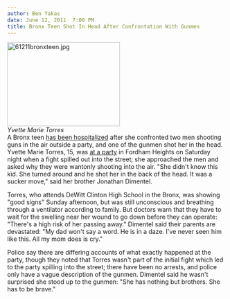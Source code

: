 ```yaml
---
author: Ben Yakas
date: June 12, 2011  7:00 PM
title: Bronx Teen Shot In Head After Confrontation With Gunmen
---
```


<p><span class="mt-enclosure mt-enclosure-image" style="display: inline;"> </span></p><div class="image-left" style=" width:260px; "> <img alt="61211bronxteen.jpg" src="https://web.archive.org/web/20110615051750im_/http://gothamist.com/attachments/byakas/61211bronxteen.jpg" width="260" height="194"> <br> <i>Yvette Marie Torres</i></div> A Bronx teen <a href="https://web.archive.org/web/20110615051750/http://www.nydailynews.com/news/ny_crime/2011/06/12/2011-06-12_teen_girl_shot_in_the_head_after_challenging_gunmen_for_shooting_in_the_air_is_i.html">has been hospitalized</a> after she confronted two men shooting guns in the air outside a party, and one of the gunmen shot her in the head. Yvette Marie Torres, 15, was <a href="https://web.archive.org/web/20110615051750/http://www.nbcnewyork.com/news/local/Bronx-Teenage-Girl-Shot-in-Head-123719244.html">at a party</a> in Fordham Heights on Saturday night when a fight spilled out into the street; she approached the men and asked why they were wantonly shooting into the air. &quot;She didn&apos;t know this kid. She turned around and he shot her in the back of the head. It was a sucker move,&quot; said her brother Jonathan Dimentel.<p></p>

<p>Torres, who attends DeWitt Clinton High School in the Bronx, was showing &quot;good signs&quot; Sunday afternoon, but was still unconscious and breathing through a ventilator according to family.  But doctors warn that they have to wait for the swelling near her wound to go down before they can operate: &quot;There&apos;s a high risk of her passing away.&quot; Dimentel said their parents are devastated: &quot;My dad won&apos;t say a word. He is in a daze. I&apos;ve never seen him like this. All my mom does is cry.&quot; </p>

<p>Police say there are differing accounts of what exactly happened at the party, though they noted that Torres wasn&apos;t part of the initial fight which led to the party spilling into the street; there have been no arrests, and police only have a vague description of the gunmen. Dimentel said he wasn&apos;t surprised she stood up to the gunmen: &quot;She has nothing but brothers. She has to be brave.&quot;</p>